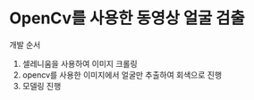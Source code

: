 # OpenCv를 사용한 동영상 얼굴 검출 

개발 순서 
1. 셀레니움을 사용하여 이미지 크롤링
2. opencv를 사용한 이미지에서 얼굴만 추출하여 회색으로 진행
3. 모델링 진행